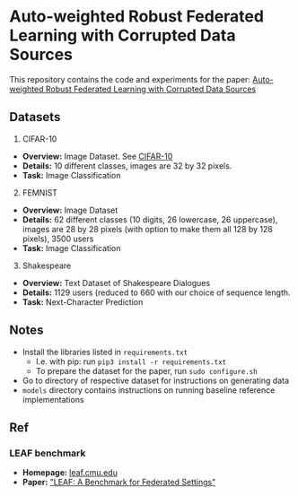 # Auto-weighted Robust Federated Learning with Corrupted Data Sources

This repository contains the code and experiments for the paper:
[Auto-weighted Robust Federated Learning with Corrupted Data Sources](https://arxiv.org/abs/2101.05880)

## Datasets

1. CIFAR-10
  * **Overview:** Image Dataset. See [CIFAR-10](https://www.cs.toronto.edu/~kriz/cifar.html)
  * **Details:** 10 different classes, images are 32 by 32 pixels.
  * **Task:** Image Classification

2. FEMNIST

  * **Overview:** Image Dataset
  * **Details:** 62 different classes (10 digits, 26 lowercase, 26 uppercase), images are 28 by 28 pixels (with option to make them all 128 by 128 pixels), 3500 users
  * **Task:** Image Classification

3. Shakespeare

  * **Overview:** Text Dataset of Shakespeare Dialogues
  * **Details:** 1129 users (reduced to 660 with our choice of sequence length.
  * **Task:** Next-Character Prediction

## Notes

- Install the libraries listed in ```requirements.txt```
    - I.e. with pip: run ```pip3 install -r requirements.txt```
    - To prepare the dataset for the paper, run  ```sudo configure.sh```
- Go to directory of respective dataset for instructions on generating data
- ```models``` directory contains instructions on running baseline reference implementations

## Ref

### LEAF benchmark
* **Homepage:** [leaf.cmu.edu](https://leaf.cmu.edu)
* **Paper:** ["LEAF: A Benchmark for Federated Settings"](https://arxiv.org/abs/1812.01097)